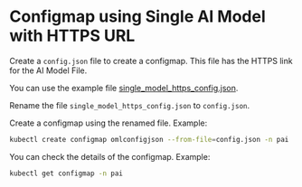 # Configmap using Single AI Model with HTTPS URL

Create a `config.json` file to create a configmap. This file has the HTTPS link for the AI Model File. 

You can use the example file [single_model_https_config.json](./provisioning/single_model_https_config.json).

Rename the file `single_model_https_config.json` to `config.json`.

Create a configmap using the renamed file. Example:
```sh
kubectl create configmap omlconfigjson --from-file=config.json -n pai
```

You can check the details of the configmap. Example:
```sh
kubectl get configmap -n pai
```